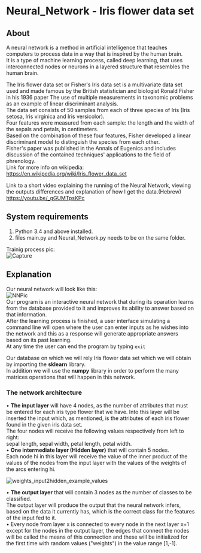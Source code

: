 # Neural_Network - Iris flower data set

## About
A neural network is a method in artificial intelligence that teaches computers to process data in a way that is inspired by the human brain.    
It is a type of machine learning process, called deep learning, that uses interconnected nodes or neurons in a layered structure that resembles the human brain. 

The Iris flower data set or Fisher's Iris data set is a multivariate data set used and made famous by the British statistician and biologist Ronald Fisher in his
1936 paper The use of multiple measurements in taxonomic problems as an example of linear discriminant analysis.    
The data set consists of 50 samples from each of three species of Iris (Iris setosa, Iris virginica and Iris versicolor).    
Four features were measured from each sample:
the length and the width of the sepals and petals, in centimeters.    
Based on the combination of these four features, Fisher developed a linear discriminant model to distinguish the species from each other.    
Fisher's paper was published in the Annals of Eugenics and includes discussion of the contained techniques' applications to the field of phrenology.    
Link for more info on wikipedia:    
https://en.wikipedia.org/wiki/Iris_flower_data_set    

Link to a short video explaining the running of the Neural Network, viewing the outputs differences and explanation of how I get the data.(Hebrew)    
https://youtu.be/_gGUMTpsKPc    


## System requirements 
1) Python 3.4 and above installed.
2) files main.py and Neural_Network.py needs to be on the same folder.

Trainig process pic:    
![Capture](https://user-images.githubusercontent.com/84855441/209366407-f99b77c0-6f02-488e-b6e7-069df78b3b6a.PNG)    

## Explanation    
Our neural network will look like this:    
![NNPic](https://user-images.githubusercontent.com/84855441/209366843-a4dd3dc3-8466-4fdb-9697-72b09483d640.PNG)    
Our program is an interactive neural network that during its oparation learns from the database provided to it and improves its ability to answer based on that information.    
After the learning process is finished, a user interface simulating a command line will open where the user can enter inputs as he wishes into the network and this as a response will generate appropriate answers based on its past learning.    
At any time the user can end the program by typing `exit`    

Our database on which we will rely Iris flower data set which we will obtain by importing the **sklearn** library.    
In addition we will use the **numpy** library in order to perform the many matrices operations that will happen in this network.

### The network architecture    
• **The input layer** will have 4 nodes, as the number of attributes that must be entered for each iris type flower that we have.
  Into this layer will be inserted the input which, as mentioned, is the attributes of each iris flower found in the given iris data set.    
  The four nodes will receive the following values respectively from left to right:    
  sepal length, sepal width, petal length, petal width.    
• **One intermediate layer (Hidden layer)** that will contain 5 nodes.    
  Each node hi in this layer will receive the value of the inner product of the values of the nodes from the input layer with the values of the weights of the arcs entering hi.    

![weights_input2hidden_example_values](https://user-images.githubusercontent.com/84855441/209371840-e6d7a3f5-9a99-4cc6-a0e6-e948c86de2a8.jpg)    
    
    
• **The output layer** that will contain 3 nodes as the number of classes to be classified.    
The output layer will produce the output that the neural network infers, based on the data it currently has, which is the correct class for the features of the input fed to it.    
• Every node from layer x is connected to every node in the next layer x+1 except for the nodes in the output layer, the edges that connect the nodes will be called the means of this connection and these will be initialized for the first time with random values ("weights") in the value range [1,-1].
